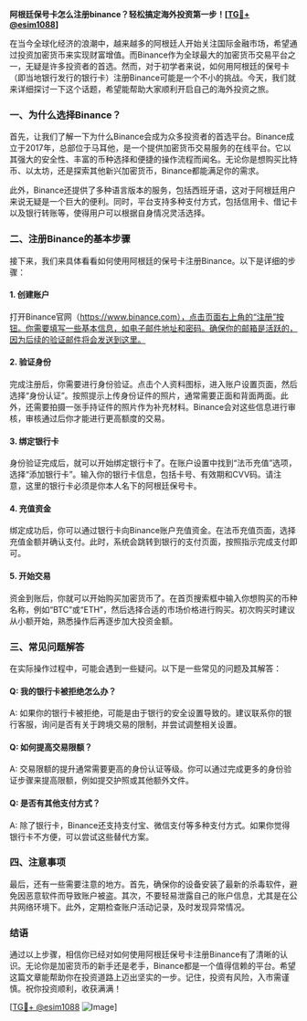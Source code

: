 **阿根廷保号卡怎么注册binance？轻松搞定海外投资第一步！[[TG💪+ @esim1088](https://t.me/s/esim1088)]**

在当今全球化经济的浪潮中，越来越多的阿根廷人开始关注国际金融市场，希望通过投资加密货币来实现财富增值。而Binance作为全球最大的加密货币交易平台之一，无疑是许多投资者的首选。然而，对于初学者来说，如何用阿根廷的保号卡（即当地银行发行的银行卡）注册Binance可能是一个不小的挑战。今天，我们就来详细探讨一下这个话题，希望能帮助大家顺利开启自己的海外投资之旅。

### 一、为什么选择Binance？

首先，让我们了解一下为什么Binance会成为众多投资者的首选平台。Binance成立于2017年，总部位于马耳他，是一个提供加密货币交易服务的在线平台。它以其强大的安全性、丰富的币种选择和便捷的操作流程而闻名。无论你是想购买比特币、以太坊，还是探索其他新兴加密货币，Binance都能满足你的需求。

此外，Binance还提供了多种语言版本的服务，包括西班牙语，这对于阿根廷用户来说无疑是一个巨大的便利。同时，平台支持多种支付方式，包括信用卡、借记卡以及银行转账等，使得用户可以根据自身情况灵活选择。

### 二、注册Binance的基本步骤

接下来，我们来具体看看如何使用阿根廷的保号卡注册Binance。以下是详细的步骤：

#### 1. 创建账户

打开Binance官网（https://www.binance.com），点击页面右上角的“注册”按钮。你需要填写一些基本信息，如电子邮件地址和密码。确保你的邮箱是活跃的，因为后续的验证邮件将会发送到这里。

#### 2. 验证身份

完成注册后，你需要进行身份验证。点击个人资料图标，进入账户设置页面，然后选择“身份认证”。按照提示上传身份证件的照片，通常需要正面和背面两面。此外，还需要拍摄一张手持证件的照片作为补充材料。Binance会对这些信息进行审核，审核通过后你才能进行更高额度的交易。

#### 3. 绑定银行卡

身份验证完成后，就可以开始绑定银行卡了。在账户设置中找到“法币充值”选项，选择“添加银行卡”。输入你的银行卡信息，包括卡号、有效期和CVV码。请注意，这里的银行卡必须是你本人名下的阿根廷保号卡。

#### 4. 充值资金

绑定成功后，你可以通过银行卡向Binance账户充值资金。在法币充值页面，选择充值金额并确认支付。此时，系统会跳转到银行的支付页面，按照指示完成支付即可。

#### 5. 开始交易

资金到账后，你就可以开始购买加密货币了。在首页搜索框中输入你想购买的币种名称，例如“BTC”或“ETH”，然后选择合适的市场价格进行购买。初次购买时建议从小额开始，熟悉操作后再逐步加大投资金额。

### 三、常见问题解答

在实际操作过程中，可能会遇到一些疑问。以下是一些常见的问题及其解答：

#### Q: 我的银行卡被拒绝怎么办？

A: 如果你的银行卡被拒绝，可能是由于银行的安全设置导致的。建议联系你的银行客服，询问是否有关于跨境交易的限制，并尝试调整相关设置。

#### Q: 如何提高交易限额？

A: 交易限额的提升通常需要更高的身份认证等级。你可以通过完成更多的身份验证步骤来提高限额，例如提交护照或其他额外文件。

#### Q: 是否有其他支付方式？

A: 除了银行卡，Binance还支持支付宝、微信支付等多种支付方式。如果你觉得银行卡不方便，可以尝试这些替代方案。

### 四、注意事项

最后，还有一些需要注意的地方。首先，确保你的设备安装了最新的杀毒软件，避免因恶意软件而导致账户被盗。其次，不要轻易泄露自己的账户信息，尤其是在公共网络环境下。此外，定期检查账户活动记录，及时发现异常情况。

### 结语

通过以上步骤，相信你已经对如何使用阿根廷保号卡注册Binance有了清晰的认识。无论你是加密货币的新手还是老手，Binance都是一个值得信赖的平台。希望这篇文章能帮助你在投资道路上迈出坚实的一步。记住，投资有风险，入市需谨慎。祝你投资顺利，收获满满！

[[TG💪+ @esim1088](https://t.me/s/esim1088) ![Image](https://i.postimg.cc/4NQfJmqS/Snipaste-2025-05-13-00-14-12.png)]